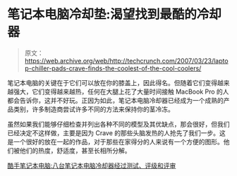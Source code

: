 # 笔记本电脑冷却垫:渴望找到最酷的冷却器

> 原文：<https://web.archive.org/web/http://techcrunch.com/2007/03/23/laptop-chiller-pads-crave-finds-the-coolest-of-the-cool-coolers/>

笔记本电脑的关键在于它们可以放在你的膝盖上，因此得名。但随着它们变得越来越强大，它们变得越来越热，任何在大腿上花了大量时间接触 MacBook Pro 的人都会告诉你，这并不好玩。正因为如此，笔记本电脑冷却器已经成为一个成熟的产品类别，许多制造商尝试许多不同的方法来保持你的茎冷冻。

虽然如果我们能够仔细检查并列出各种不同的模型及其优缺点，那会很好，但我们已经决定不这样做，主要是因为 Crave 的那些头脑发热的人抢先了我们一步。这是一个很好的放在一起的作品，对于那些在家得分的人来说有一个方便的图形。他们被他们的热度，舒适度，甚至长相所分解。

[酷手笔记本电脑:八台笔记本电脑冷却器经过测试、评级和评审](https://web.archive.org/web/20150924115224/http://crave.cnet.com/8301-1_105-9700201-1.html)